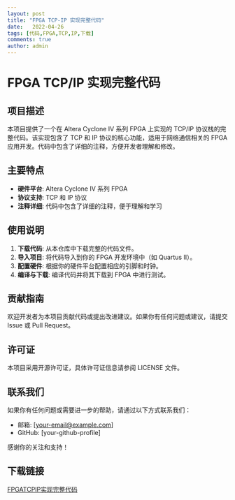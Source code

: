 ```yaml
---
layout: post
title: "FPGA TCP-IP 实现完整代码"
date:   2022-04-26
tags: [代码,FPGA,TCP,IP,下载]
comments: true
author: admin
---
```

# FPGA TCP/IP 实现完整代码

## 项目描述

本项目提供了一个在 Altera Cyclone IV 系列 FPGA 上实现的 TCP/IP 协议栈的完整代码。该实现包含了 TCP 和 IP 协议的核心功能，适用于网络通信相关的 FPGA 应用开发。代码中包含了详细的注释，方便开发者理解和修改。

## 主要特点

- **硬件平台**: Altera Cyclone IV 系列 FPGA
- **协议支持**: TCP 和 IP 协议
- **注释详细**: 代码中包含了详细的注释，便于理解和学习

## 使用说明

1. **下载代码**: 从本仓库中下载完整的代码文件。
2. **导入项目**: 将代码导入到你的 FPGA 开发环境中（如 Quartus II）。
3. **配置硬件**: 根据你的硬件平台配置相应的引脚和时钟。
4. **编译与下载**: 编译代码并将其下载到 FPGA 中进行测试。

## 贡献指南

欢迎开发者为本项目贡献代码或提出改进建议。如果你有任何问题或建议，请提交 Issue 或 Pull Request。

## 许可证

本项目采用开源许可证，具体许可证信息请参阅 LICENSE 文件。

## 联系我们

如果你有任何问题或需要进一步的帮助，请通过以下方式联系我们：

- 邮箱: [your-email@example.com]
- GitHub: [your-github-profile]

感谢你的关注和支持！

## 下载链接

[FPGATCPIP实现完整代码](https://pan.quark.cn/s/69f62867f0ab)